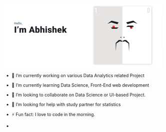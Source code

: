 ![Abhishek Kumar](./assests/home.png)
<!--
**abhishek540/abhishek540** is a ✨ _special_ ✨ repository because its `README.md` (this file) appears on your GitHub profile.

Here are some ideas to get you started:

-->

- 🔭 I’m currently working on various Data Analytics related Project
- 🌱 I’m currently learning Data Science, Front-End web development
- 👯 I’m looking to collaborate on Data Science or UI-based Project.
- 🤔 I’m looking for help with study partner for statistics

- ⚡ Fun fact: I love to code in the morning.
- <!-- - 💬 Ask me about anything
- 📫 How to reach me: ...
- 😄 Pronouns: ... -->

